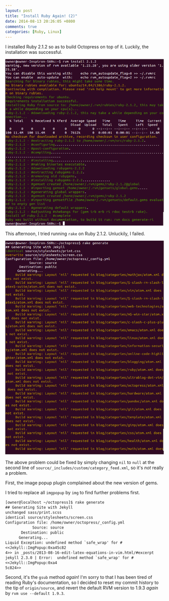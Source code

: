 ```yaml
---
layout: post
title: "Install Ruby Again! (2)"
date: 2014-08-13 20:26:05 +0800
comments: true
categories: [Ruby, Linux]
---
```


I installed Ruby 2.1.2 so as to build Octopress on top of it.
Luckily, the installation was successful.

![Installed Ruby 2.1.2 in the terminal][RubyCliInstl]

This afternoon, I tried running `rake` on Ruby 2.1.2.  Unluckily, I
failed.

<!-- more -->

![`rake generate` failed][RakeGenFail]

The above problem could be fixed by simply changing `nil` to `null` at
the second line of `source/_includes/custom/category_feed.xml`, so
it's *not* really a problem.

First, the image popup plugin complained about the new version of gems.

I tried to replace all `imgpopup` by `img` to find further problems
first.

<pre class="cli"><code class="UBMono">[owner@localhost ~/octopress]$ rake generate
## Generating Site with Jekyll
<span class="rake_gen_unchanged">unchanged</span> sass/print.scss
<span class="rake_gen_identical">identical</span> source/stylesheets/screen.css 
Configuration file: /home/owner/octopress/_config.yml
            Source: source
       Destination: public
      Generating... 
<span class="err">Liquid Exception: undefined method `safe_wrap' for #&lt;&lt;Jekyll::ImgPopup:0xa45c82
4&gt;&gt; in _posts/2013-08-16-edit-latex-equations-in-vim.html/#excerpt</span>
jekyll 2.3.0 | Error:  undefined method `safe_wrap' for #&lt;&lt;Jekyll::ImgPopup:0xa4
5c824&gt;&gt;
</code></pre>

Second, it's the `gsub` method *again*!  I'm sorry to that I has been
tired of reading Ruby's documentation, so I decided to reset my commit
history to the tip of `origin/source`, and revert the default RVM
version to 1.9.3 *again* by `rvm use --default 1.9.3`.

[RubyCliInstl]: /images/posts/Ruby212/rvm_install.png
[RakeGenFail]: /images/posts/Ruby212/gen_failed.png
